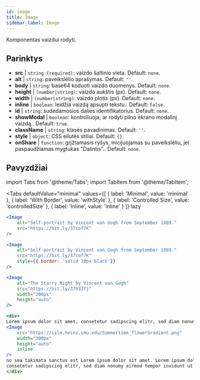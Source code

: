 ```yaml
---
id: image
title: Image
sidebar_label: Image
---
```


Komponentas vaizdui rodyti.

## Parinktys

* __src__ | `string (required)`: vaizdo šaltinio vieta. Default: `none`.
* __alt__ | `string`: paveikslėlio aprašymas. Default: `''`.
* __body__ | `string`: base64 koduoti vaizdo duomenys. Default: `none`.
* __height__ | `(number|string)`: vaizdo aukštis (px). Default: `none`.
* __width__ | `(number|string)`: vaizdo plotis (px). Default: `none`.
* __inline__ | `boolean`: leidžia vaizdą apsupti tekstu.. Default: `false`.
* __id__ | `string`: sudedamosios dalies identifikatorius. Default: `none`.
* __showModal__ | `boolean`: kontroliuoja, ar rodyti pilno ekrano modalinį vaizdą.. Default: `true`.
* __className__ | `string`: klasės pavadinimas. Default: `''`.
* __style__ | `object`: CSS eilutės stiliai. Default: `{}`.
* __onShare__ | `function`: grįžtamasis ryšys, inicijuojamas su paveikslėliu, jei paspaudžiamas mygtukas "Dalintis".. Default: `none`.


## Pavyzdžiai

import Tabs from '@theme/Tabs';
import TabItem from '@theme/TabItem';

<Tabs
    defaultValue="minimal"
    values={[
        { label: 'Minimal', value: 'minimal' },
        { label: 'With Border', value: 'withStyle' },
        { label: 'Controlled Size', value: 'controlledSize' },
        { label: 'Inline', value: 'inline' }
    ]}
    lazy
>
<TabItem value="minimal">

```jsx live
<Image 
    alt="Self-portrait by Vincent van Gogh from September 1889." 
    src="https://bit.ly/37cof7K"
/>
```

</TabItem>

<TabItem value="withStyle">

```jsx live
<Image 
    alt="Self-portrait by Vincent van Gogh from September 1889." 
    src="https://bit.ly/37cof7K"
    style={{ border: 'solid 10px black'}}
/>
```
</TabItem>

<TabItem value="controlledSize">

```jsx live
<Image 
    alt="The Starry Night by Vincent van Gogh" 
    src="https://bit.ly/37h3JTj"
    width="200px"
    height="auto"
/>
```
</TabItem>


<TabItem value="inline">

```jsx live
<div>
Lorem ipsum dolor sit amet, consetetur sadipscing elitr, sed diam nonumy eirmod tempor invidunt ut labore et dolore magna aliquyam erat, sed diam voluptua. At vero eos et accusam et justo duo dolores et ea rebum. Stet clita kasd gubergren, 
<Image 
    src="https://isle.heinz.cmu.edu/Summertime_flowerGradient.png"
    width="300px"
    height="auto"
    inline
/>
no sea takimata sanctus est Lorem ipsum dolor sit amet. Lorem ipsum dolor sit amet, 
consetetur sadipscing elitr, sed diam nonumy eirmod tempor invidunt ut labore et dolore magna aliquyam erat, sed diam voluptua. At vero eos et accusam et justo duo dolores et ea rebum. Stet clita kasd gubergren, no sea takimata sanctus est Lorem ipsum dolor sit amet. Lorem ipsum dolor sit amet, consetetur sadipscing elitr, sed diam nonumy eirmod tempor invidunt ut labore et dolore magna aliquyam erat, sed diam voluptua. At vero eos et accusam et justo duo dolores et ea rebum. Stet clita kasd gubergren, no sea takimata sanctus est Lorem ipsum dolor sit amet. Lorem ipsum dolor sit amet, consetetur sadipscing elitr, sed diam nonumy eirmod tempor invidunt ut labore et dolore magna aliquyam erat, sed diam voluptua. At vero eos et accusam et justo duo dolores et ea rebum. Stet clita kasd gubergren, no sea takimata sanctus est Lorem ipsum dolor sit amet.
</div>
```
</TabItem>

</Tabs>
